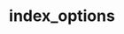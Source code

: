 ---
layout: default
title: index_options 
parent: Mapping parameters
grand_parent: Mapping and field types
nav_order: 70
has_children: false
has_toc: false
---